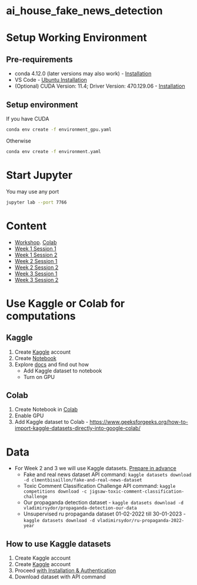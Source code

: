 # ai_house_fake_news_detection

# Setup Working Environment  

## Pre-requirements 

- conda 4.12.0 (later versions may also work) - [Installation](https://docs.anaconda.com/anaconda/install/index.html)
- VS Code - [Ubuntu Installation](https://code.visualstudio.com/docs/setup/linux)
- (Optional) CUDA Version: 11.4; Driver Version: 470.129.06 - [Installation](https://docs.nvidia.com/cuda/cuda-installation-guide-linux/index.html)

## Setup environment 

If you have CUDA
```bash
conda env create -f environment_gpu.yaml
```
Otherwise
```bash
conda env create -f environment.yaml
```

# Start Jupyter

You may use any port 
```bash
jupyter lab --port 7766
```

# Content 

- [Workshop](workshop/AI_House_workshop.ipynb). [Colab](https://colab.research.google.com/drive/16eFSJMhVYYBo1WhbhhkLBN6kWuXzTstf?usp=sharing)
- [Week 1 Session 1](Week_1_Intro_and_data_scrapping/Session_1_Intro.ipynb)
- [Week 1 Session 2](Week_1_Intro_and_data_scrapping/Session_2_data_gathering.ipynb)
- [Week 2 Session 1](Week_2_Linear_and_Recurrent_models/Session_1_Text_Data_Representations.ipynb)
- [Week 2 Session 2](Week_2_Linear_and_Recurrent_models/Session_2_Regressions_and_Recurrent_models.ipynb)
- [Week 3 Session 1](Week_3_Text_Clustering_with_Transformers/Session_1_Transformers.ipynb)
- [Week 3 Session 2](Week_3_Text_Clustering_with_Transformers/Session_2_Clustering_and_Topic_Modeling.ipynb)

# Use Kaggle or Colab for computations

## Kaggle 

1. Create [Kaggle](https://www.kaggle.com/) account 
2. Create [Notebook](https://www.kaggle.com/code)
3. Explore [docs](https://www.kaggle.com/docs/notebooks) and find out how 
    - Add Kaggle dataset to notebook 
    - Turn on GPU 

## Colab 

1. Create Notebook in [Colab](https://colab.research.google.com/)
2. Enable GPU 
3. Add Kaggle dataset to Colab - https://www.geeksforgeeks.org/how-to-import-kaggle-datasets-directly-into-google-colab/

# Data

- For Week 2 and 3 we will use Kaggle datasets. [Prepare in advance](#how-to-use-kaggle-datasets)
    - Fake and real news dataset API command: `kaggle datasets download -d clmentbisaillon/fake-and-real-news-dataset`
    - Toxic Comment Classification Challenge API command: `kaggle competitions download -c jigsaw-toxic-comment-classification-challenge`
    - Our propaganda detection dataset - `kaggle datasets download -d vladimirsydor/propaganda-detection-our-data`
    - Unsupervised ru propaganda dataset 01-02-2022 till 30-01-2023 - `kaggle datasets download -d vladimirsydor/ru-propaganda-2022-year`

## How to use Kaggle datasets

1. Create Kaggle account 
1. Create [Kaggle](https://www.kaggle.com/) account
2. Proceed [with Installation & Authentication](https://www.kaggle.com/docs/api#getting-started-installation-&-authentication)
3. Download dataset with API command 
